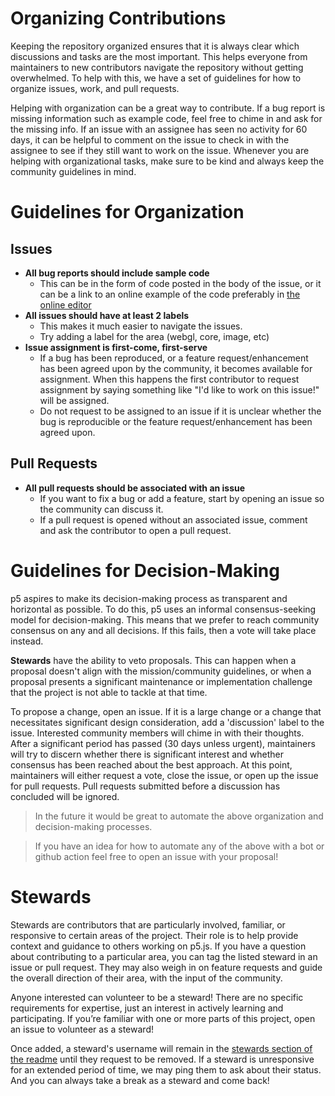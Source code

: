 # Organizing Contributions

Keeping the repository organized ensures that it is always clear which discussions and tasks are the most important. This helps everyone from maintainers to new contributors navigate the repository without getting overwhelmed. To help with this, we have a set of guidelines for how to organize issues, work, and pull requests.

Helping with organization can be a great way to contribute. If a bug report is missing information such as example code, feel free to chime in and ask for the missing info. If an issue with an assignee has seen no activity for 60 days, it can be helpful to comment on the issue to check in with the assignee to see if they still want to work on the issue. Whenever you are helping with organizational tasks, make sure to be kind and always keep the community guidelines in mind. 

# Guidelines for Organization

## Issues
- **All bug reports should include sample code**
  - This can be in the form of code posted in the body of the issue, or it can be a link to an online example of the code preferably in [the online editor](editor.p5js.org)
- **All issues should have at least 2 labels**
  - This makes it much easier to navigate the issues.
  - Try adding a label for the area (webgl, core, image, etc)
- **Issue assignment is first-come, first-serve**
  - If a bug has been reproduced, or a feature request/enhancement has been agreed upon by the community, it becomes available for assignment. When this happens the first contributor to request assignment by saying something like "I'd like to work on this issue!" will be assigned.
  - Do not request to be assigned to an issue if it is unclear whether the bug is reproducible or the feature request/enhancement has been agreed upon.

## Pull Requests
- **All pull requests should be associated with an issue**
  - If you want to fix a bug or add a feature, start by opening an issue so the community can discuss it.
  - If a pull request is opened without an associated issue, comment and ask the contributor to open a pull request.
  
  

# Guidelines for Decision-Making

p5 aspires to make its decision-making process as transparent and horizontal as possible. To do this, p5 uses an informal consensus-seeking model for decision-making. This means that we prefer to reach community consensus on any and all decisions. If this fails, then a vote will take place instead.

**Stewards** have the ability to veto proposals. This can happen when a proposal doesn't align with the mission/community guidelines, or  when a proposal presents a significant maintenance or implementation challenge that the project is not able to tackle at that time.

To propose a change, open an issue. If it is a large change or a change that necessitates significant design consideration, add a 'discussion' label to the issue. Interested community members will chime in with their thoughts. After a significant period has passed (30 days unless urgent), maintainers will try to discern whether there is significant interest and whether consensus has been reached about the best approach. At this point, maintainers will either request a vote, close the issue, or open up the issue for pull requests. Pull requests submitted before a discussion has concluded will be ignored.

> In the future it would be great to automate the above organization and decision-making processes.

> If you have an idea for how to automate any of the above with a bot or github action feel free to open an issue with your proposal!



# Stewards

Stewards are contributors that are particularly involved, familiar, or responsive to certain areas of the project. Their role is to help provide context and guidance to others working on p5.js. If you have a question about contributing to a particular area, you can tag the listed steward in an issue or pull request. They may also weigh in on feature requests and guide the overall direction of their area, with the input of the community.

Anyone interested can volunteer to be a steward! There are no specific requirements for expertise, just an interest in actively learning and participating. If you’re familiar with one or more parts of this project, open an issue to volunteer as a steward!

Once added, a steward's username will remain in the [stewards section of the readme](https://github.com/processing/p5.js#stewards) until they request to be removed. If a steward is unresponsive for an extended period of time, we may ping them to ask about their status. And you can always take a break as a steward and come back!



